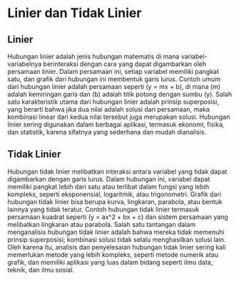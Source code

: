 # Linier dan Tidak Linier
## Linier 
Hubungan linier adalah jenis hubungan matematis di mana variabel-variabelnya berinteraksi dengan cara yang dapat digambarkan oleh persamaan linier. Dalam persamaan ini, setiap variabel memiliki pangkat satu, dan grafik dari hubungan ini membentuk garis lurus. Contoh umum dari hubungan linier adalah persamaan seperti (y = mx + b), di mana (m) adalah kemiringan garis dan (b) adalah titik potong dengan sumbu (y). Salah satu karakteristik utama dari hubungan linier adalah prinsip superposisi, yang berarti bahwa jika dua nilai adalah solusi dari persamaan, maka kombinasi linear dari kedua nilai tersebut juga merupakan solusi. Hubungan linier sering digunakan dalam berbagai aplikasi, termasuk ekonomi, fisika, dan statistik, karena sifatnya yang sederhana dan mudah dianalisis.

## Tidak Linier
Hubungan tidak linier melibatkan interaksi antara variabel yang tidak dapat digambarkan dengan garis lurus. Dalam hubungan ini, variabel dapat memiliki pangkat lebih dari satu atau terlibat dalam fungsi yang lebih kompleks, seperti eksponensial, logaritmik, atau trigonometri. Grafik dari hubungan tidak linier bisa berupa kurva, lingkaran, parabola, atau bentuk lainnya yang tidak teratur. Contoh hubungan tidak linier termasuk persamaan kuadrat seperti (y = ax^2 + bx + c) dan sistem persamaan yang melibatkan lingkaran atau parabola. Salah satu tantangan dalam menganalisis hubungan tidak linier adalah bahwa mereka tidak memenuhi prinsip superposisi; kombinasi solusi tidak selalu menghasilkan solusi lain. Oleh karena itu, analisis dan penyelesaian hubungan tidak linier sering kali memerlukan metode yang lebih kompleks, seperti metode numerik atau grafik, dan memiliki aplikasi yang luas dalam bidang seperti ilmu data, teknik, dan ilmu sosial.